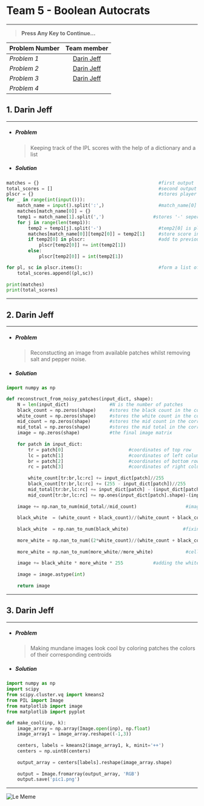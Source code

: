 #  **Team 5** - Boolean Autocrats
___
>  **Press Any Key to Continue…**


|Problem Number |  Team member                                |
|:--------------|:-------------------------------------------:|
|*Problem 1*    |[Darin Jeff](https://github.com/DarinJeff)   |
|*Problem 2*    |[Darin Jeff](https://github.com/DarinJeff)   |
|*Problem 3*    |[Darin Jeff](https://github.com/DarinJeff)   |
|*Problem 4*    |                                             |

## 1. Darin Jeff
---
* #####  **Problem**
    >Keeping track of the IPL scores with the help of a dictionary and a list

* #####  **Solution**
```python
matches = {}                                            #first output
total_scores = []                                       #second output
plscr = {}                                              #stores player scores temporarily.
for _ in range(int(input())):
    match_name = input().split(':',)                    #match_name[0] is the match's name.
    matches[match_name[0]] = {}
    temp1 = match_name[1].split(',')                  #stores '-' seperated player name,score temporarily.
    for j in range(len(temp1)):
        temp2 = temp1[j].split('-')                     #temp2[0] is player name and [1] is score.
        matches[match_name[0]][temp2[0]] = temp2[1]     #store score in nested dictionary.
        if temp2[0] in plscr:                           #add to previous score or create new player.
            plscr[temp2[0]] += int(temp2[1])
        else:
            plscr[temp2[0]] = int(temp2[1])    

for pl, sc in plscr.items():                            #form a list of tuples of keys and indexes.
    total_scores.append((pl,sc))   
        
print(matches)
print(total_scores)
```
---
## 2. Darin Jeff
---
* #####  **Problem**
    >Reconstucting an image from available patches whilst removing salt and pepper noise.
       
* #####  **Solution**
```python
import numpy as np

def reconstruct_from_noisy_patches(input_dict, shape):
    N = len(input_dict)               #N is the number of patches
    black_count = np.zeros(shape)     #stores the black count in the corresponding cells                 
    white_count = np.zeros(shape)     #stores the white count in the corresponding cells 
    mid_count = np.zeros(shape)       #stores the mid count in the corresponding cells 
    mid_total = np.zeros(shape)       #stores the mid total in the corresponding cells
    image = np.zeros(shape)           #the final image matrix
    
    for patch in input_dict:
        tr = patch[0]                        #coordinates of top row
        lc = patch[1]                        #coordinates of left column
        br = patch[2]                        #coordinates of bottom row
        rc = patch[3]                        #coordinates of right column 
        
        white_count[tr:br,lc:rc] += input_dict[patch]//255                          #only cells with 255 become 1 
        black_count[tr:br,lc:rc] += (255 - input_dict[patch])//255                  #only cells with 0 become 1 
        mid_total[tr:br,lc:rc] += input_dict[patch] - (input_dict[patch]//255)*255  #non 255 cells added to mid total  
        mid_count[tr:br,lc:rc] += np.ones(input_dict[patch].shape)-(input_dict[patch]//255)-((255-input_dict[patch])//255)  
            
    image += np.nan_to_num(mid_total//mid_count)                  #image without white pixels
    
    black_white  = (white_count + black_count)//(white_count + black_count + mid_count) #cells that are black or white
    
    black_white  = np.nan_to_num(black_white)                    #fixing 0/0 divisions with nan_to_num            
    
    more_white = np.nan_to_num((2*white_count)//(white_count + black_count))  
    
    more_white = np.nan_to_num(more_white//more_white)            #cells with more white cells than black cells
    
    image += black_white * more_white * 255           #adding the white pixels
    
    image = image.astype(int)
    
    return image
```
____

## 3. Darin Jeff
---
* #####  **Problem**
    >Making mundane images look cool by coloring patches the colors of their corresponding centroids
* #####  **Solution**
```python
import numpy as np
import scipy
from scipy.cluster.vq import kmeans2
from PIL import Image
from matplotlib import image
from matplotlib import pyplot

def make_cool(inp, k):
    image_array = np.array(Image.open(inp), np.float)                               #convert image to array
    image_array1 = image_array.reshape((-1,3))                                      #flatten the array
    
    centers, labels = kmeans2(image_array1, k, minit='++')                          #obtain kmeans centers and labels
    centers = np.uint8(centers)
    
    output_array = centers[labels].reshape(image_array.shape)                       #build our output array
    
    output = Image.fromarray(output_array, 'RGB')                                   #conver our array to an image
    output.save('pic1.png')                                                         #save our image
```

____



![Le Meme](https://i.imgflip.com/11fjj7.jpg)
